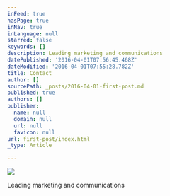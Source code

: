 ```yaml
---
inFeed: true
hasPage: true
inNav: true
inLanguage: null
starred: false
keywords: []
description: Leading marketing and communications
datePublished: '2016-04-01T07:56:45.468Z'
dateModified: '2016-04-01T07:55:28.782Z'
title: Contact
author: []
sourcePath: _posts/2016-04-01-first-post.md
published: true
authors: []
publisher:
  name: null
  domain: null
  url: null
  favicon: null
url: first-post/index.html
_type: Article

---
```

![](https://the-grid-user-content.s3-us-west-2.amazonaws.com/b775a8c7-dbb0-4e8e-9c61-7a032931f8fd.jpg)

Leading marketing and communications